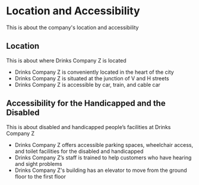 # Location and Accessibility

This is about the company's location and accessibility

## Location

This is about where Drinks Company Z is located

- Drinks Company Z is conveniently located in the heart of the city
- Drinks Company Z is situated at the junction of V and H streets
- Drinks Company Z is accessible by car, train, and cable car

## Accessibility for the Handicapped and the Disabled

This is about disabled and handicapped people’s facilities at Drinks Company Z

- Drinks Company Z offers accessible parking spaces, wheelchair access, and toilet facilities for the disabled and handicapped
- Drinks Company Z’s staff is trained to help customers who have hearing and sight problems
- Drinks Company Z's building has an elevator to move from the ground floor to the first floor